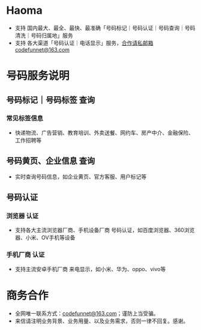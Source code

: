 # Haoma
- 支持 国内最大、最全、最快、最准确「号码标记｜号码认证｜号码查询｜号码清洗｜号码归属地」服务
- 支持 各大渠道「号码认证｜电话显示」服务，合作请私邮箱codefunnet@163.com

# 号码服务说明
## 号码标记｜号码标签 查询
### 常见标签信息
- 快递物流、广告营销、教育培训、外卖送餐、网约车、房产中介、金融保险、工作招聘等
## 号码黄页、企业信息 查询
- 实时查询号码信息，如企业黄页、官方客服、用户标记等
## 号码认证
### 浏览器 认证
- 支持各大主流浏览器厂商、手机设备厂商 号码认证，如百度浏览器、360浏览器、小米、OV手机等设备
### 手机厂商 认证
- 支持主流安卓手机厂商 来电显示，如小米、华为、oppo、vivo等
  
# 商务合作
- 全网唯一联系方式：codefunnet@163.com；谨防上当受骗。
- 来信请注明业务背景、业务用量、以及业务需求，否则一律不回复。感谢。
